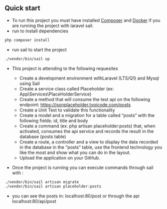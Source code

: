 ## Quick start
- To run this project you must have installed [Composer](https://getcomposer.org/) and [Docker](https://www.docker.com/) if you are running the project with laravel sail.
- run to install dependencies
```bash
php composer install
```
- run sail to start the project
```bash
./vendor/bin/sail up
```
- This project is attending to the following requesites
    - Create a development environment withLaravel (LTS/Q1) and Mysql using Sail
    - Create a service class called Placeholder (ex: App\Services\PlaceHolderService)
    - Create a method that will consume the test api on the following endpoint: https://jsonplaceholder.typicode.com/posts
    - Create a Unit Test to validate this functionality
    - Create a model and a migration for a table called “posts” with the following fields: id, title and body
    - Create a command (ex: php artisan placeholder:posts) that, when activated, consumes the api service and records the result in the database (posts table)
    - Create a route, a controller and a view to display the data recorded in the database in the “posts” table, use the frontend technology you like the most and show what you can do in the layout.
    - Upload the application on your GitHub.

- Once the project is running you can execute commands through sail with :
```bash
./vendor/bin/sail artisan migrate
./vendor/bin/sail artisan placeholder:posts
```

- you can see the posts in: localhost:80/post or through the api localhost:80/api/post
